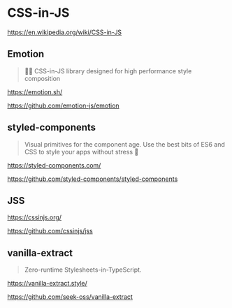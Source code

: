 # CSS-in-JS

<https://en.wikipedia.org/wiki/CSS-in-JS>

## Emotion

> 👩‍🎤 CSS-in-JS library designed for high performance style composition

<https://emotion.sh/>

<https://github.com/emotion-js/emotion>

## styled-components

> Visual primitives for the component age.
> Use the best bits of ES6 and CSS to style your apps without stress 💅

<https://styled-components.com/>

<https://github.com/styled-components/styled-components>

## JSS

<https://cssinjs.org/>

<https://github.com/cssinjs/jss>

## vanilla-extract

> Zero-runtime Stylesheets-in-TypeScript.

<https://vanilla-extract.style/>

<https://github.com/seek-oss/vanilla-extract>
